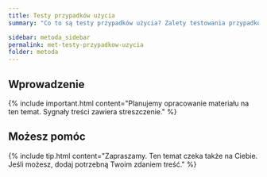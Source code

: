 ```yaml
---
title: Testy przypadków użycia
summary: "Co to są testy przypadków użycia? Zalety testowania przypadków użycia. Ograniczenia testowania przypadków użycia. "

sidebar: metoda_sidebar
permalink: met-testy-przypadkow-uzycia
folder: metoda
---
```


## Wprowadzenie

{% include important.html content="Planujemy opracowanie materiału na ten temat. Sygnały treści zawiera streszczenie." %}

## Możesz pomóc

{% include tip.html content="Zapraszamy. Ten temat czeka także na Ciebie. Jeśli możesz, dodaj potrzebną Twoim zdaniem treść." %}   
